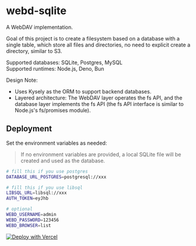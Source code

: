 # webd-sqlite

A WebDAV implementation.

Goal of this project is to create a filesystem based on a database with a single table, which store all files and directories, no need to explicit create a directory, similar to S3.

Supported databases: SQLite, Postgres, MySQL  
Supported runtimes: Node.js, Deno, Bun

Design Note:

- Uses Kysely as the ORM to support backend databases.
- Layered architecture: The WebDAV layer operates the fs API, and the database layer implements the fs API (the fs API interface is similar to Node.js's fs/promises module).

## Deployment

Set the environment variables as needed:

> If no environment variables are provided, a local SQLite file will be created and used as the database.

```bash
# fill this if you use postgres
DATABASE_URL_POSTGRES=postgresql://xxx

# fill this if you use libsql
LIBSQL_URL=libsql://xxx
AUTH_TOKEN=eyJhb

# optional
WEBD_USERNAME=admin
WEBD_PASSWORD=123456
WEBD_BROWSER=list
```

[![Deploy with Vercel](https://vercel.com/button)](https://vercel.com/new/clone?repository-url=https://github.com/YieldRay/webd-sqlite)

